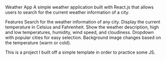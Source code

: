 Weather App
A simple weather application built with React.js that allows users to search for the current weather information of a city.

Features
Search for the weather information of any city.
Display the current temperature in Celsius and Fahrenheit.
Show the weather description, high and low temperatures, humidity, wind speed, and cloudiness.
Dropdown with popular cities for easy selection.
Background image changes based on the temperature (warm or cold).

This is a project I built off a simple template in order to practice some JS.
